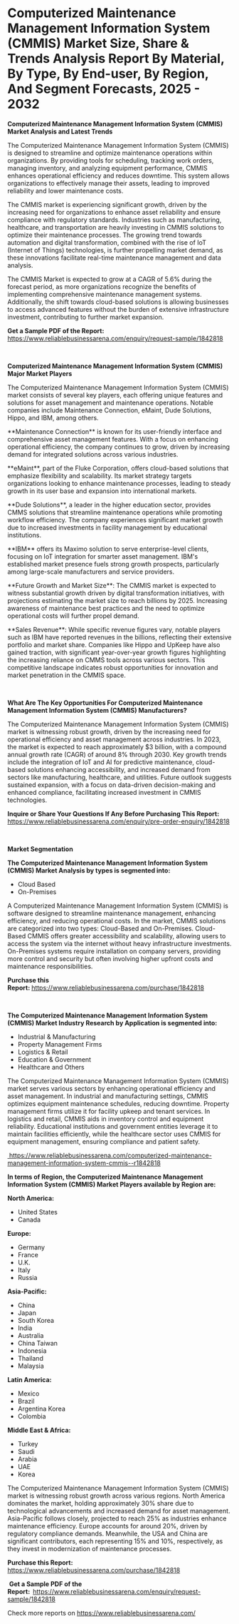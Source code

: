 <p><h1>Computerized Maintenance Management Information System (CMMIS) Market Size, Share & Trends Analysis Report By Material, By Type, By End-user, By Region, And Segment Forecasts, 2025 - 2032</h1></p><p><strong>Computerized Maintenance Management Information System (CMMIS) Market Analysis and Latest Trends</strong></p>
<p><p>The Computerized Maintenance Management Information System (CMMIS) is designed to streamline and optimize maintenance operations within organizations. By providing tools for scheduling, tracking work orders, managing inventory, and analyzing equipment performance, CMMIS enhances operational efficiency and reduces downtime. This system allows organizations to effectively manage their assets, leading to improved reliability and lower maintenance costs.</p><p>The CMMIS market is experiencing significant growth, driven by the increasing need for organizations to enhance asset reliability and ensure compliance with regulatory standards. Industries such as manufacturing, healthcare, and transportation are heavily investing in CMMIS solutions to optimize their maintenance processes. The growing trend towards automation and digital transformation, combined with the rise of IoT (Internet of Things) technologies, is further propelling market demand, as these innovations facilitate real-time maintenance management and data analysis.</p><p>The CMMIS Market is expected to grow at a CAGR of 5.6% during the forecast period, as more organizations recognize the benefits of implementing comprehensive maintenance management systems. Additionally, the shift towards cloud-based solutions is allowing businesses to access advanced features without the burden of extensive infrastructure investment, contributing to further market expansion.</p></p>
<p><strong>Get a Sample PDF of the Report:&nbsp;</strong> <a href="https://www.reliablebusinessarena.com/enquiry/request-sample/1842818?utm_campaign=2982&utm_medium=2&utm_source=Github&utm_content=ia&utm_term=26032025&utm_id=computerized-maintenance-management-information-system-cmmis">https://www.reliablebusinessarena.com/enquiry/request-sample/1842818</a></p>
<p>&nbsp;</p>
<p><strong>Computerized Maintenance Management Information System (CMMIS) Major Market Players</strong></p>
<p><p>The Computerized Maintenance Management Information System (CMMIS) market consists of several key players, each offering unique features and solutions for asset management and maintenance operations. Notable companies include Maintenance Connection, eMaint, Dude Solutions, Hippo, and IBM, among others.</p><p>**Maintenance Connection** is known for its user-friendly interface and comprehensive asset management features. With a focus on enhancing operational efficiency, the company continues to grow, driven by increasing demand for integrated solutions across various industries.</p><p>**eMaint**, part of the Fluke Corporation, offers cloud-based solutions that emphasize flexibility and scalability. Its market strategy targets organizations looking to enhance maintenance processes, leading to steady growth in its user base and expansion into international markets.</p><p>**Dude Solutions**, a leader in the higher education sector, provides CMMS solutions that streamline maintenance operations while promoting workflow efficiency. The company experiences significant market growth due to increased investments in facility management by educational institutions.</p><p>**IBM** offers its Maximo solution to serve enterprise-level clients, focusing on IoT integration for smarter asset management. IBM's established market presence fuels strong growth prospects, particularly among large-scale manufacturers and service providers.</p><p>**Future Growth and Market Size**: The CMMIS market is expected to witness substantial growth driven by digital transformation initiatives, with projections estimating the market size to reach billions by 2025. Increasing awareness of maintenance best practices and the need to optimize operational costs will further propel demand.</p><p>**Sales Revenue**: While specific revenue figures vary, notable players such as IBM have reported revenues in the billions, reflecting their extensive portfolio and market share. Companies like Hippo and UpKeep have also gained traction, with significant year-over-year growth figures highlighting the increasing reliance on CMMS tools across various sectors. This competitive landscape indicates robust opportunities for innovation and market penetration in the CMMIS space.</p></p>
<p>&nbsp;</p>
<p><strong>What Are The Key Opportunities For Computerized Maintenance Management Information System (CMMIS) Manufacturers?</strong></p>
<p><p>The Computerized Maintenance Management Information System (CMMIS) market is witnessing robust growth, driven by the increasing need for operational efficiency and asset management across industries. In 2023, the market is expected to reach approximately $3 billion, with a compound annual growth rate (CAGR) of around 8% through 2030. Key growth trends include the integration of IoT and AI for predictive maintenance, cloud-based solutions enhancing accessibility, and increased demand from sectors like manufacturing, healthcare, and utilities. Future outlook suggests sustained expansion, with a focus on data-driven decision-making and enhanced compliance, facilitating increased investment in CMMIS technologies.</p></p>
<p><strong>Inquire or Share Your Questions If Any Before Purchasing This Report:</strong> <a href="https://www.reliablebusinessarena.com/enquiry/pre-order-enquiry/1842818?utm_campaign=2982&utm_medium=2&utm_source=Github&utm_content=ia&utm_term=26032025&utm_id=computerized-maintenance-management-information-system-cmmis">https://www.reliablebusinessarena.com/enquiry/pre-order-enquiry/1842818</a></p>
<p>&nbsp;</p>
<p><strong>Market Segmentation</strong></p>
<p><strong>The Computerized Maintenance Management Information System (CMMIS) Market Analysis by types is segmented into:</strong></p>
<p><ul><li>Cloud Based</li><li>On-Premises</li></ul></p>
<p><p>A Computerized Maintenance Management Information System (CMMIS) is software designed to streamline maintenance management, enhancing efficiency, and reducing operational costs. In the market, CMMIS solutions are categorized into two types: Cloud-Based and On-Premises. Cloud-Based CMMIS offers greater accessibility and scalability, allowing users to access the system via the internet without heavy infrastructure investments. On-Premises systems require installation on company servers, providing more control and security but often involving higher upfront costs and maintenance responsibilities.</p></p>
<p><strong>Purchase this Report:&nbsp;</strong><a href="https://www.reliablebusinessarena.com/purchase/1842818?utm_campaign=2982&utm_medium=2&utm_source=Github&utm_content=ia&utm_term=26032025&utm_id=computerized-maintenance-management-information-system-cmmis">https://www.reliablebusinessarena.com/purchase/1842818</a></p>
<p>&nbsp;</p>
<p><strong>The Computerized Maintenance Management Information System (CMMIS) Market Industry Research by Application is segmented into:</strong></p>
<p><ul><li>Industrial & Manufacturing</li><li>Property Management Firms</li><li>Logistics & Retail</li><li>Education & Government</li><li>Healthcare and Others</li></ul></p>
<p><p>The Computerized Maintenance Management Information System (CMMIS) market serves various sectors by enhancing operational efficiency and asset management. In industrial and manufacturing settings, CMMIS optimizes equipment maintenance schedules, reducing downtime. Property management firms utilize it for facility upkeep and tenant services. In logistics and retail, CMMIS aids in inventory control and equipment reliability. Educational institutions and government entities leverage it to maintain facilities efficiently, while the healthcare sector uses CMMIS for equipment management, ensuring compliance and patient safety.</p></p>
<p><a href="https://www.reliablebusinessarena.com/computerized-maintenance-management-information-system-cmmis--r1842818?utm_campaign=2982&utm_medium=2&utm_source=Github&utm_content=ia&utm_term=26032025&utm_id=computerized-maintenance-management-information-system-cmmis">&nbsp;https://www.reliablebusinessarena.com/computerized-maintenance-management-information-system-cmmis--r1842818</a></p>
<p><strong>In terms of Region, the Computerized Maintenance Management Information System (CMMIS) Market Players available by Region are:</strong></p>
<p>
    <p> <strong> North America: </strong>
        <ul>
            <li>United States</li>
            <li>Canada</li>
        </ul>
        </p> 
    <p> <strong> Europe: </strong>
        <ul>
            <li>Germany</li>
            <li>France</li>
            <li>U.K.</li>
            <li>Italy</li>
            <li>Russia</li>
        </ul>
        </p> 
    <p> <strong> Asia-Pacific: </strong>
        <ul>
            <li>China</li>
            <li>Japan</li>
            <li>South Korea</li>
            <li>India</li>
            <li>Australia</li>
            <li>China Taiwan</li>
            <li>Indonesia</li>
            <li>Thailand</li>
            <li>Malaysia</li>
        </ul>
        </p> 
    <p> <strong> Latin America: </strong>
        <ul>
            <li>Mexico</li>
            <li>Brazil</li>
            <li>Argentina Korea</li>
            <li>Colombia</li>
        </ul>
        </p> 
    <p> <strong> Middle East & Africa: </strong>
        <ul>
            <li>Turkey</li>
            <li>Saudi</li>
            <li>Arabia</li>
            <li>UAE</li>
            <li>Korea</li>
        </ul>
    </p>
    </p>
<p><p>The Computerized Maintenance Management Information System (CMMIS) market is witnessing robust growth across various regions. North America dominates the market, holding approximately 30% share due to technological advancements and increased demand for asset management. Asia-Pacific follows closely, projected to reach 25% as industries enhance maintenance efficiency. Europe accounts for around 20%, driven by regulatory compliance demands. Meanwhile, the USA and China are significant contributors, each representing 15% and 10%, respectively, as they invest in modernization of maintenance processes.</p></p>
<p><strong>Purchase this Report: </strong><a href="https://www.reliablebusinessarena.com/purchase/1842818?utm_campaign=2982&utm_medium=2&utm_source=Github&utm_content=ia&utm_term=26032025&utm_id=computerized-maintenance-management-information-system-cmmis">https://www.reliablebusinessarena.com/purchase/1842818</a></p>
<p>&nbsp;<strong>Get a Sample PDF of the Report:&nbsp;&nbsp;</strong><a href="https://www.reliablebusinessarena.com/enquiry/request-sample/1842818?utm_campaign=2982&utm_medium=2&utm_source=Github&utm_content=ia&utm_term=26032025&utm_id=computerized-maintenance-management-information-system-cmmis">https://www.reliablebusinessarena.com/enquiry/request-sample/1842818</a></p>
<p><strong></strong></p>
<p>Check more reports on <a href="https://www.reliablebusinessarena.com/?utm_campaign=2982&utm_medium=2&utm_source=Github&utm_content=ia&utm_term=26032025&utm_id=computerized-maintenance-management-information-system-cmmis">https://www.reliablebusinessarena.com/</a></p>
